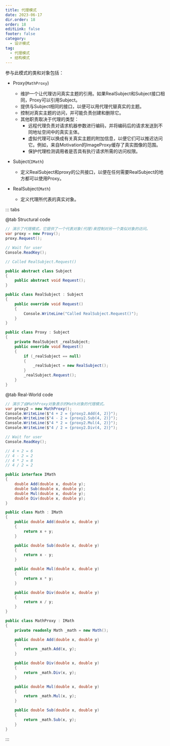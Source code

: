 ```yaml
---
title: 代理模式
date: 2023-06-17
dir.order: 18
order: 18
editLink: false
footer: false
category:
  - 设计模式
tag:
  - 代理模式
  - 结构模式
---
```


参与此模式的类和对象包括：

- Proxy(`MathProxy`)
  - 维护一个让代理访问真实主题的引用。如果RealSubject和Subject接口相同，Proxy可以引用Subject。
  - 提供与Subject相同的接口，以便可以用代理代替真实的主题。
  - 控制对真实主题的访问，并可能负责创建和删除它。
  - 其他职责取决于代理的类型：
    - 远程代理负责对请求机器参数进行编码，并将编码后的请求发送到不同地址空间中的真实主体。
    - 虚拟代理可以换成有关真实主题的附加信息，以便它们可以推迟访问它。例如，来自Motivation的ImageProxy缓存了真实图像的范围。
    - 保护代理检测调用者是否具有执行请求所需的访问权限。

- Subject(`IMath`)
  - 定义RealSubject和proxy的公共接口，以便在任何需要RealSubject的地方都可以使用Proxy。

- RealSubject(`Math`)
  - 定义代理所代表的真实对象。

::: tabs

@tab Structural code

```cs
// 演示了代理模式，它提供了一个代表对象(代理)来控制对另一个类似对象的访问。
var proxy = new Proxy();
proxy.Request();

// Wait for user
Console.ReadKey();

// Called RealSubject.Request()

public abstract class Subject
{
    public abstract void Request();
}

public class RealSubject : Subject
{
    public override void Request()
    {
        Console.WriteLine("Called RealSubject.Request()");
    }
}

public class Proxy : Subject
{
    private RealSubject _realSubject;
    public override void Request()
    {
        if (_realSubject == null)
        {
            _realSubject = new RealSubject();
        }
        _realSubject.Request();
    }
}
```

@tab Real-World code

```cs
// 演示了由MathProxy对象表示的Math对象的代理模式。
var proxy2 = new MathProxy();
Console.WriteLine($"4 + 2 = {proxy2.Add(4, 2)}");
Console.WriteLine($"4 - 2 = {proxy2.Sub(4, 2)}");
Console.WriteLine($"4 * 2 = {proxy2.Mul(4, 2)}");
Console.WriteLine($"4 / 2 = {proxy2.Div(4, 2)}");

// Wait for user
Console.ReadKey();

// 4 + 2 = 6
// 4 - 2 = 2
// 4 * 2 = 8
// 4 / 2 = 2

public interface IMath
{
    double Add(double x, double y);
    double Sub(double x, double y);
    double Mul(double x, double y);
    double Div(double x, double y);
}

public class Math : IMath
{
    public double Add(double x, double y)
    {
        return x + y;
    }

    public double Sub(double x, double y)
    {
        return x - y;
    }

    public double Mul(double x, double y)
    {
        return x * y;
    }

    public double Div(double x, double y)
    {
        return x / y;
    }
}

public class MathProxy : IMath
{
    private readonly Math _math = new Math();

    public double Add(double x, double y)
    {
        return _math.Add(x, y);
    }

    public double Div(double x, double y)
    {
        return _math.Div(x, y);
    }

    public double Mul(double x, double y)
    {
        return _math.Mul(x, y);
    }

    public double Sub(double x, double y)
    {
        return _math.Sub(x, y);
    }
}
```

:::
